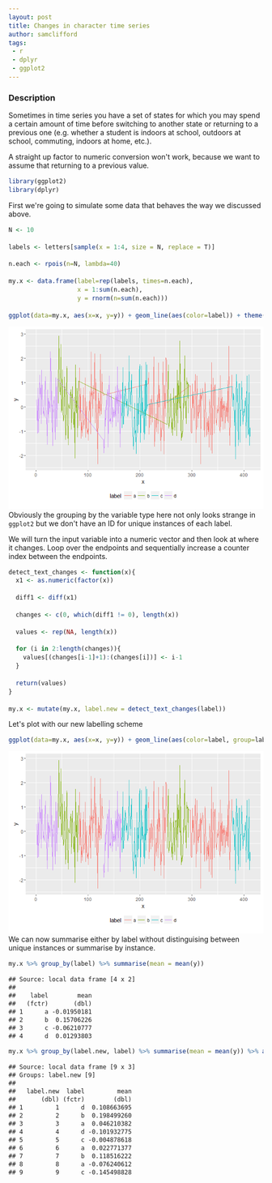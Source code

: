 ```yaml
---
layout: post
title: Changes in character time series
author: samclifford
tags:
 - r
 - dplyr
 - ggplot2
---
```


### Description

Sometimes in time series you have a set of states for which you may spend a certain amount of time before switching to another state or returning to a previous one (e.g. whether a student is indoors at school, outdoors at school, commuting, indoors at home, etc.).

A straight up factor to numeric conversion won't work, because we want to assume that returning to a previous value.

``` r
library(ggplot2)
library(dplyr)
```

First we're going to simulate some data that behaves the way we discussed above.

``` r
N <- 10

labels <- letters[sample(x = 1:4, size = N, replace = T)]

n.each <- rpois(n=N, lambda=40)

my.x <- data.frame(label=rep(labels, times=n.each),
                   x = 1:sum(n.each),
                   y = rnorm(n=sum(n.each)))

ggplot(data=my.x, aes(x=x, y=y)) + geom_line(aes(color=label)) + theme(legend.position="bottom")
```

![Not paying attention to continuity of time series](/assets/detect_files/figure-markdown_github/unnamed-chunk-2-1.png)
 Obviously the grouping by the variable type here not only looks strange in `ggplot2` but we don't have an ID for unique instances of each label.

We will turn the input variable into a numeric vector and then look at where it changes. Loop over the endpoints and sequentially increase a counter index between the endpoints.

``` r
detect_text_changes <- function(x){
  x1 <- as.numeric(factor(x))
  
  diff1 <- diff(x1)
  
  changes <- c(0, which(diff1 != 0), length(x))
  
  values <- rep(NA, length(x))
  
  for (i in 2:length(changes)){
    values[(changes[i-1]+1):(changes[i])] <- i-1
  }
  
  return(values)
}

my.x <- mutate(my.x, label.new = detect_text_changes(label))
```

Let's plot with our new labelling scheme

``` r
ggplot(data=my.x, aes(x=x, y=y)) + geom_line(aes(color=label, group=label.new)) + theme(legend.position="bottom")
```

![With new labels](/assets/detect_files/figure-markdown_github/unnamed-chunk-4-1.png)
 We can now summarise either by label without distinguising between unique instances or summarise by instance.

``` r
my.x %>% group_by(label) %>% summarise(mean = mean(y)) 
```

    ## Source: local data frame [4 x 2]
    ## 
    ##    label        mean
    ##   (fctr)       (dbl)
    ## 1      a -0.01950181
    ## 2      b  0.15706226
    ## 3      c -0.06210777
    ## 4      d  0.01293803

``` r
my.x %>% group_by(label.new, label) %>% summarise(mean = mean(y)) %>% arrange(label.new)
```

    ## Source: local data frame [9 x 3]
    ## Groups: label.new [9]
    ## 
    ##   label.new  label         mean
    ##       (dbl) (fctr)        (dbl)
    ## 1         1      d  0.108663695
    ## 2         2      b  0.198499260
    ## 3         3      a  0.046210382
    ## 4         4      d -0.101932775
    ## 5         5      c -0.004878618
    ## 6         6      a  0.022771377
    ## 7         7      b  0.118516222
    ## 8         8      a -0.076240612
    ## 9         9      c -0.145498828
